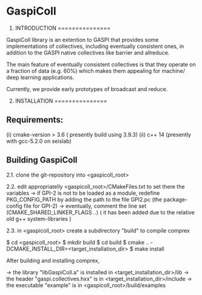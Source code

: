 # GaspiColl


1. INTRODUCTION
===============

GaspiColl library is an extention to GASPI that provides some implementations of 
collectives, including eventually consistent ones, in addition to the GASPI native
collectives like barrier and allreduce. 

The main feature of eventually consistent collectives is that they operate on a 
fraction of data (e.g. 60%) which makes them appealing for machine/ deep learning
applications. 

Currently, we provide early prototypes of broadcast and reduce.

2. INSTALLATION
===============

Requirements:
-------------
 (i)  cmake-version > 3.6 ( presently build using 3.9.3) 
 (ii) c++ 14 (presently with gcc-5.2.0 on seislab)

Building GaspiColl
----------------

2.1. clone the git-repository into <gaspicoll_root>

2.2. edit appropriatelly <gaspicoll_root>/CMakeFiles.txt to set there the variables
 -> if GPI-2 is not to be loaded as a module, redefine PKG_CONFIG_PATH by 
    adding the path to the file GPI2.pc (the package-config file for GPI-2)
 -> eventually, comment the line set (CMAKE_SHARED_LINKER_FLAGS ..)
    ( it has been added due to the relative old g++ system-libraries )

2.3. in <gaspicoll_root> create a subdirectory "build" to compile comprex

  $ cd  <gaspicoll_root>
  $ mkdir build
  $ cd build
  $ cmake .. -DCMAKE_INSTALL_DIR=<target_installation_dir>
  $ make install

After building and installing comprex, 

-> the library "libGaspiColl.a" is installed in <target_installation_dir>/lib
-> the header "gaspi.collectives.hxx" is in <target_installation_dir>/include
-> the executable "example" is in <gaspicoll_root>/build/examples


